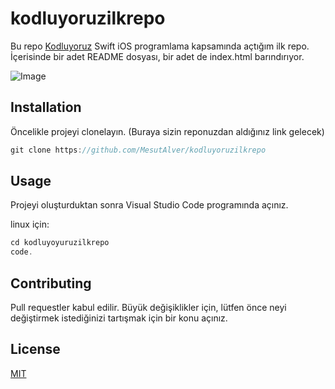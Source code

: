 # kodluyoruzilkrepo
Bu repo [Kodluyoruz](https://www.kodluyoruz.org) Swift iOS programlama kapsamında açtığım ilk repo. İçerisinde bir adet README dosyası, bir adet de index.html barındırıyor.

![Image](https://r.resimlink.com/jSWbE.jpeg)

## Installation

Öncelikle projeyi clonelayın. (Buraya sizin reponuzdan aldığınız link gelecek)

```swift
git clone https://github.com/MesutAlver/kodluyoruzilkrepo
```
## Usage

Projeyi oluşturduktan sonra Visual Studio Code programında açınız.

linux için:

```swift
cd kodluyoyuruzilkrepo
code.
```

## Contributing

Pull requestler kabul edilir. Büyük değişiklikler için, lütfen önce neyi değiştirmek istediğinizi tartışmak için bir konu açınız.

## License

[MIT](https://choosealicense.com/licenses/mit/)